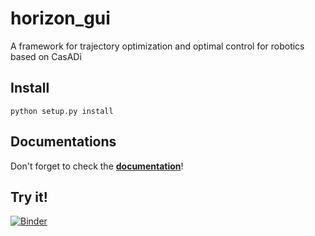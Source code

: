 # horizon_gui
A framework for trajectory optimization and optimal control for robotics based on CasADi

## Install
```python setup.py install```

## Documentations
Don't forget to check the [**documentation**](https://francescoruscelli.github.io/horizon_gui/)! 

## Try it!
[![Binder](https://mybinder.org/badge_logo.svg)](https://mybinder.org/v2/gh/FrancescoRuscelli/horizon-live/HEAD?filepath=index.ipynb)


